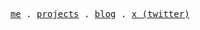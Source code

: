 <p align="center">
  <samp>
    <a href="https://frs99.netlify.app/en/">me</a> .
    <a href="https://frs99.netlify.app/en/portfolio/">projects</a> .
    <a href="https://frs99.netlify.app/en/blog/">blog</a> .
    <a href="https://twitter.com/_frs99">x (twitter)</a>
  </samp>
</p>

